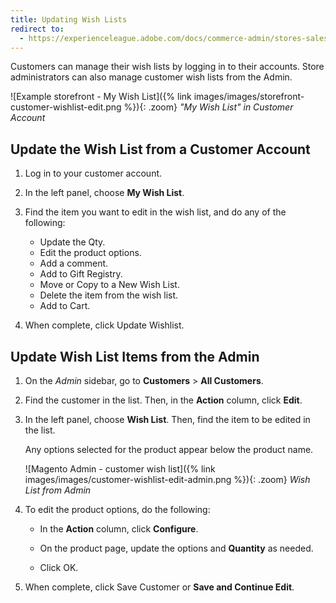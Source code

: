 ```yaml
---
title: Updating Wish Lists
redirect to:
  - https://experienceleague.adobe.com/docs/commerce-admin/stores-sales/shopper-tools/wish-lists/wishlist-storefront.html#edit-wish-lists
---
```


Customers can manage their wish lists by logging in to their accounts. Store administrators can also manage customer wish lists from the Admin.

![Example storefront - My Wish List]({% link images/images/storefront-customer-wishlist-edit.png %}){: .zoom}
_"My Wish List" in Customer Account_

## Update the Wish List from a Customer Account

1. Log in to your customer account.

1. In the left panel, choose **My Wish List**.

1. Find the item you want to edit in the wish list, and do any of the following:

   - Update the Qty.
   - Edit the product options.
   - Add a comment.
   - Add to Gift Registry.
   - Move or Copy to a New Wish List.
   - Delete the item from the wish list.
   - Add to Cart.

1. When complete, click <span class="btn">Update Wishlist</span>.

## Update Wish List Items from the Admin

1. On the _Admin_ sidebar, go to **Customers** > **All Customers**.

1. Find the customer in the list. Then, in the **Action** column, click **Edit**.

1. In the left panel, choose **Wish List**. Then, find the item to be edited in the list.

   Any options selected for the product appear below the product name.

    ![Magento Admin - customer wish list]({% link images/images/customer-wishlist-edit-admin.png %}){: .zoom}
    _Wish List from Admin_

1. To edit the product options, do the following:

   - In the **Action** column, click **Configure**.

   - On the product page, update the options and **Quantity** as needed.

   - Click <span class="btn">OK</span>.

1. When complete, click <span class="btn">Save Customer</span> or **Save and Continue Edit**.

